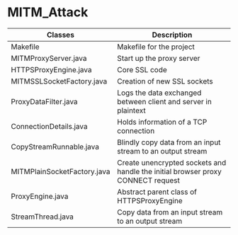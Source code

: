 MITM_Attack
===========

Classes | Description
------------- | -------------
Makefile| Makefile for the project 
MITMProxyServer.java| Start up the proxy server 
HTTPSProxyEngine.java |Core SSL code 
MITMSSLSocketFactory.java| Creation of new SSL sockets 
ProxyDataFilter.java | Logs the data exchanged between client and server in plaintext 
ConnectionDetails.java| Holds information of a TCP connection 
CopyStreamRunnable.java| Blindly copy data from an input stream to an output stream 
MITMPlainSocketFactory.java |Create unencrypted sockets and handle the initial browser proxy CONNECT request 
ProxyEngine.java |Abstract parent class of HTTPSProxyEngine 
StreamThread.java | Copy data from an input stream to an output stream
